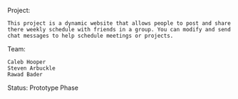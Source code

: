 Project:

    This project is a dynamic website that allows people to post and share there weekly schedule with friends in a group. You can modify and send chat messages to help schedule meetings or projects.

Team:

    Caleb Hooper
    Steven Arbuckle
    Rawad Bader


Status:
    Prototype Phase
